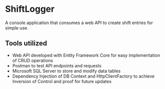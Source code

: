 # ShiftLogger
A console application that consumes a web API to create shift entries for simple use.

## Tools utilized
- Web API developed with Entity Framework Core for easy implementation of CRUD operations
- Postman to test API endpoints and requests
- Microsoft SQL Server to store and modify data tables
- Dependency Injection of DB Context and HttpClientFactory to achieve Inversion of Control and proof for future updates
